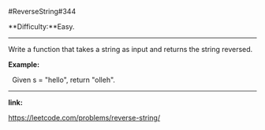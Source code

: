 #ReverseString\#344

**Difficulty:**Easy.
***
Write a function that takes a string as input and returns the string reversed.

**Example:**
    
&nbsp;&nbsp;Given s = "hello", return "olleh".
***
**link:**

<https://leetcode.com/problems/reverse-string/>
